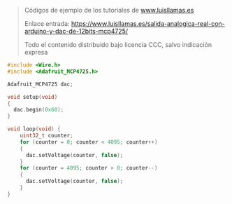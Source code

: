 > Códigos de ejemplo de los tutoriales de www.luisllamas.es
>
> Enlace entrada: https://www.luisllamas.es/salida-analogica-real-con-arduino-y-dac-de-12bits-mcp4725/
>
> Todo el contenido distribuido bajo licencia CCC, salvo indicación expresa

```cpp
#include <Wire.h>
#include <Adafruit_MCP4725.h>

Adafruit_MCP4725 dac;

void setup(void) 
{
  dac.begin(0x60);
}

void loop(void) {
    uint32_t counter;
    for (counter = 0; counter < 4095; counter++)
    {
      dac.setVoltage(counter, false);
    }
    for (counter = 4095; counter > 0; counter--)
    {
      dac.setVoltage(counter, false);
    }
}
```